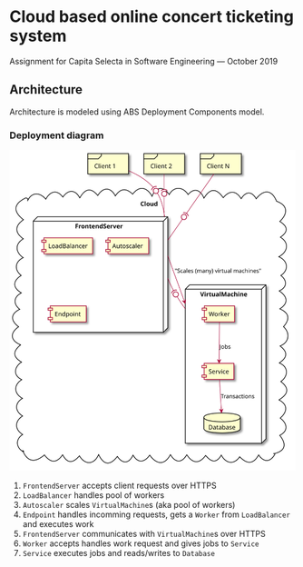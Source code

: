 # Cloud based online concert ticketing system
Assignment for Capita Selecta in Software Engineering — October 2019

## Architecture
Architecture is modeled using ABS Deployment Components model.

### Deployment diagram

![Deployment diagram](out/model/DeploymentDiagram/DeploymentDiagram.svg)

1. `FrontendServer` accepts client requests over HTTPS
2. `LoadBalancer` handles pool of workers
3. `Autoscaler` scales `VirtualMachine`s (aka pool of workers) 
4. `Endpoint` handles incomming requests, gets a `Worker` from `LoadBalancer` and executes work
5. `FrontendServer` communicates with `VirtualMachine`s over HTTPS
6. `Worker` accepts handles work request and gives jobs to `Service`
7. `Service` executes jobs and reads/writes to `Database`